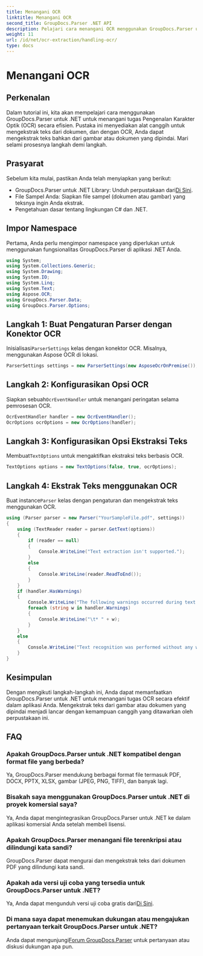 ```yaml
---
title: Menangani OCR
linktitle: Menangani OCR
second_title: GroupDocs.Parser .NET API
description: Pelajari cara menangani OCR menggunakan GroupDocs.Parser untuk .NET. Ekstrak teks dari gambar dan dokumen yang dipindai secara efisien.
weight: 11
url: /id/net/ocr-extraction/handling-ocr/
type: docs
---
```

# Menangani OCR

## Perkenalan
Dalam tutorial ini, kita akan mempelajari cara menggunakan GroupDocs.Parser untuk .NET untuk menangani tugas Pengenalan Karakter Optik (OCR) secara efisien. Pustaka ini menyediakan alat canggih untuk mengekstrak teks dari dokumen, dan dengan OCR, Anda dapat mengekstrak teks bahkan dari gambar atau dokumen yang dipindai. Mari selami prosesnya langkah demi langkah.
## Prasyarat
Sebelum kita mulai, pastikan Anda telah menyiapkan yang berikut:
- GroupDocs.Parser untuk .NET Library: Unduh perpustakaan dari[Di Sini](https://releases.groupdocs.com/parser/net/).
- File Sampel Anda: Siapkan file sampel (dokumen atau gambar) yang teksnya ingin Anda ekstrak.
- Pengetahuan dasar tentang lingkungan C# dan .NET.

## Impor Namespace
Pertama, Anda perlu mengimpor namespace yang diperlukan untuk menggunakan fungsionalitas GroupDocs.Parser di aplikasi .NET Anda.
```csharp
using System;
using System.Collections.Generic;
using System.Drawing;
using System.IO;
using System.Linq;
using System.Text;
using Aspose.OCR;
using GroupDocs.Parser.Data;
using GroupDocs.Parser.Options;
```
## Langkah 1: Buat Pengaturan Parser dengan Konektor OCR
 Inisialisasi`ParserSettings` kelas dengan konektor OCR. Misalnya, menggunakan Aspose OCR di lokasi.
```csharp
ParserSettings settings = new ParserSettings(new AsposeOcrOnPremise());
```
## Langkah 2: Konfigurasikan Opsi OCR
 Siapkan sebuah`OcrEventHandler` untuk menangani peringatan selama pemrosesan OCR.
```csharp
OcrEventHandler handler = new OcrEventHandler();
OcrOptions ocrOptions = new OcrOptions(handler);
```
## Langkah 3: Konfigurasikan Opsi Ekstraksi Teks
 Membuat`TextOptions` untuk mengaktifkan ekstraksi teks berbasis OCR.
```csharp
TextOptions options = new TextOptions(false, true, ocrOptions);
```
## Langkah 4: Ekstrak Teks menggunakan OCR
 Buat instance`Parser` kelas dengan pengaturan dan mengekstrak teks menggunakan OCR.
```csharp
using (Parser parser = new Parser("YourSampleFile.pdf", settings))
{
    using (TextReader reader = parser.GetText(options))
    {
        if (reader == null)
        {
            Console.WriteLine("Text extraction isn't supported.");
        }
        else
        {
            Console.WriteLine(reader.ReadToEnd());
        }
    }
    if (handler.HasWarnings)
    {
        Console.WriteLine("The following warnings occurred during text recognition:");
        foreach (string w in handler.Warnings)
        {
            Console.WriteLine("\t* " + w);
        }
    }
    else
    {
        Console.WriteLine("Text recognition was performed without any warnings.");
    }
}
```

## Kesimpulan
Dengan mengikuti langkah-langkah ini, Anda dapat memanfaatkan GroupDocs.Parser untuk .NET untuk menangani tugas OCR secara efektif dalam aplikasi Anda. Mengekstrak teks dari gambar atau dokumen yang dipindai menjadi lancar dengan kemampuan canggih yang ditawarkan oleh perpustakaan ini.

## FAQ
### Apakah GroupDocs.Parser untuk .NET kompatibel dengan format file yang berbeda?
Ya, GroupDocs.Parser mendukung berbagai format file termasuk PDF, DOCX, PPTX, XLSX, gambar (JPEG, PNG, TIFF), dan banyak lagi.
### Bisakah saya menggunakan GroupDocs.Parser untuk .NET di proyek komersial saya?
Ya, Anda dapat mengintegrasikan GroupDocs.Parser untuk .NET ke dalam aplikasi komersial Anda setelah membeli lisensi.
### Apakah GroupDocs.Parser menangani file terenkripsi atau dilindungi kata sandi?
GroupDocs.Parser dapat mengurai dan mengekstrak teks dari dokumen PDF yang dilindungi kata sandi.
### Apakah ada versi uji coba yang tersedia untuk GroupDocs.Parser untuk .NET?
 Ya, Anda dapat mengunduh versi uji coba gratis dari[Di Sini](https://releases.groupdocs.com/).
### Di mana saya dapat menemukan dukungan atau mengajukan pertanyaan terkait GroupDocs.Parser untuk .NET?
 Anda dapat mengunjungi[Forum GroupDocs.Parser](https://forum.groupdocs.com/c/parser/17) untuk pertanyaan atau diskusi dukungan apa pun.